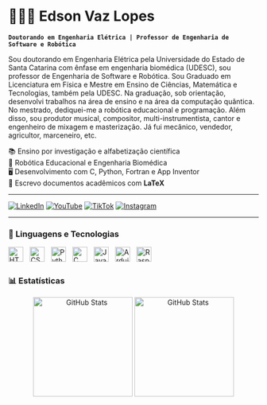 # 👨🏻‍💻 Edson Vaz Lopes

**`Doutorando em Engenharia Elétrica | Professor de Engenharia de Software e Robótica`**

Sou doutorando em Engenharia Elétrica pela Universidade do Estado de Santa Catarina com ênfase em engenharia biomédica (UDESC), sou professor de Engenharia de Software e Robótica. Sou Graduado em Licenciatura em Física e Mestre em Ensino de Ciências, Matemática e Tecnologias, também pela UDESC. Na graduação, sob orientação, desenvolvi trabalhos na área de ensino e na área da computação quântica. No mestrado, dediquei-me a robótica educacional e programação. Além disso, sou produtor musical, compositor, multi-instrumentista, cantor e engenheiro de mixagem e masterização. Já fui mecânico, vendedor, agricultor, marceneiro, etc. 

📚 Ensino por investigação e alfabetização científica  
🔬 Robótica Educacional e Engenharia Biomédica  
🖥️ Desenvolvimento com C, Python, Fortran e App Inventor  
📄 Escrevo documentos acadêmicos com **LaTeX**  

---

<p align="center">

[![LinkedIn](https://img.shields.io/badge/LinkedIn-%230077B5?style=for-the-badge&logo=linkedin&logoColor=white)](https://www.linkedin.com/in/edsonvazlopes/)
[![YouTube](https://custom-icon-badges.demolab.com/youtube/channel/subscribers/UC_-uuuZbY0AAt9CViNzvc-Q?color=%23E05D44&label=Inscreva-se&logo=video&logoColor=white&style=for-the-badge&labelColor=CE4630)](https://www.youtube.com/@som_e_ciencia_e_tecnologia?sub_confirmation=1)
[![TikTok](https://img.shields.io/badge/TikTok-%2300FFFF?style=for-the-badge&logo=tiktok&logoColor=white)](https://www.tiktok.com/@prof_edson_vaz_lopes)
[![Instagram](https://img.shields.io/badge/Instagram-%23E4405F?style=for-the-badge&logo=instagram&logoColor=white)](https://www.instagram.com/edson_vaz_lopes/)

</p>

---

### 🤖 Linguagens e Tecnologias

<img 
    align="left" 
    alt="HTML"
    title="HTML" 
    width="30px" 
    style="padding-right: 10px;" 
    src="https://cdn.jsdelivr.net/gh/devicons/devicon@latest/icons/html5/html5-original.svg" 
/>
<img 
    align="left" 
    alt="CSS" 
    title="CSS"
    width="30px" 
    style="padding-right: 10px;" 
    src="https://cdn.jsdelivr.net/gh/devicons/devicon@latest/icons/css3/css3-original.svg" 
/>
<img 
    align="left" 
    alt="Python" 
    title="Python"
    width="30px" 
    style="padding-right: 10px;" 
    src="https://cdn.jsdelivr.net/gh/devicons/devicon@latest/icons/python/python-original.svg" 
/>
<img 
    align="left" 
    alt="C"
    title="C"
    width="30px" 
    style="padding-right: 10px;" 
    src="https://cdn.jsdelivr.net/gh/devicons/devicon@latest/icons/c/c-original.svg" 
/>
<img 
    align="left" 
    alt="Java"
    title="Java"
    width="30px" 
    style="padding-right: 10px;" 
    src="https://cdn.jsdelivr.net/gh/devicons/devicon@latest/icons/java/java-original.svg" 
/>
<img 
    align="left" 
    alt="Arduino"
    title="Arduino"
    width="30px" 
    style="padding-right: 10px;" 
    src="https://cdn.jsdelivr.net/gh/devicons/devicon@latest/icons/arduino/arduino-original.svg" 
/>
<img 
    align="left" 
    alt="Raspberry Pi"
    title="Raspberry Pi"
    width="30px" 
    style="padding-right: 10px;" 
    src="https://cdn.jsdelivr.net/gh/devicons/devicon@latest/icons/raspberrypi/raspberrypi-original.svg" 
/>

<br/>
<br/>

### 📊 Estatísticas

<p align="center">
  <img 
    alt="GitHub Stats" 
    height="200" 
    src="https://github-readme-stats.vercel.app/api?username=edsonvazlopes&show_icons=true&theme=tokyonight&include_all_commits=true&locale=pt-br" 
  />
  <img 
    alt="GitHub Stats" 
    height="200" 
    src="https://github-readme-stats.vercel.app/api/top-langs/?username=edsonvazlopes&theme=tokyonight&layout=compact&custom_title=Tecnologias&langs_count=9" 
  />
</p>
